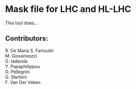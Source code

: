 # Mask file for LHC and HL-LHC

This tool does...

## Contributors:

R. De Maria  <!-- two spaces for new line -->
S. Fartoukh  
M. Giovannozzi  
G. Iadarola  
Y. Papaphilippou  
D. Pellegrini  
G. Sterbini  
F. Van Der Veken  

